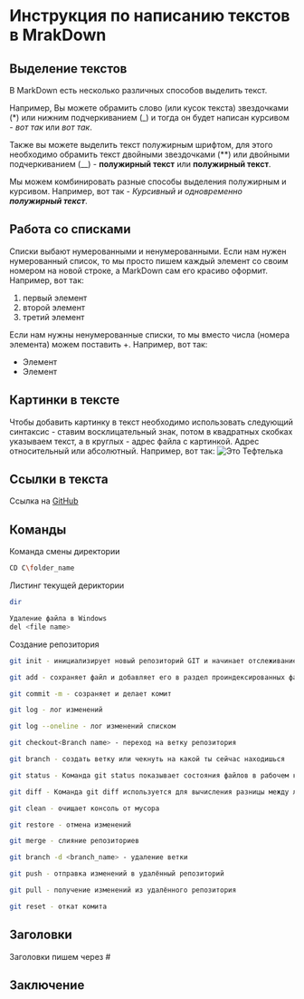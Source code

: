 # Инструкция по написанию текстов в MrakDown

## Выделение текстов

В MarkDown есть несколько различных способов выделить текст. 

Например, Вы можете обрамить слово (или кусок текста) звездочками (*) или нижним подчеркиванием (_) и тогда он будет написан курсивом - *вот так* или _вот так_.

Также вы можете выделить текст полужирным шрифтом, для этого необходимо обрамить текст двойными звездочками (**) или двойными подчеркиванием (__) - **полужирный текст** или __полужирный текст__.

Мы можем комбинировать разные способы выделения полужирным и курсивом. Например, вот так - _Курсивный и одновременно **полужирный текст**_.

## Работа со списками

Списки выбают нумерованными и ненумерованными. Если нам нужен нумерованный список, то мы просто пишем каждый элемент со своим номером на новой строке, а MarkDown сам его красиво оформит. Например, вот так:
1. первый элемент
2. второй элемент
3. третий элемент

Если нам нужны ненумерованные списки, то мы вместо числа (номера элемента) можем поставить +. Например, вот так:
+ Элемент
+ Элемент

## Картинки в тексте

Чтобы добавить картинку в текст необходимо использовать следующий синтаксис - ставим восклицательный знак, потом в квадратных скобках указываем текст, а в круглых - адрес файла с картинкой. Адрес относительный или абсолютный. Например, вот так:
![Это Тефтелька](Teftelka.jpg)

## Ссылки в текста

Ссылка на [GitHub](https://github.com/)

## Команды

Команда смены директории
```sh
CD C\folder_name
```

Листинг текущей дериктории
```sh
dir
```
```sh
Удаление файла в Windows
del <file name>
``` 

Создание репозитория
```sh
git init - инициализирует новый репозиторий GIT и начинает отслеживание существующего каталога.
```
```sh
git add - сохраняет файл и добавляет его в раздел проиндексированных файлов.
```
```sh
git commit -m - созраняет и делает комит
```
```sh
git log - лог изменений
```
```sh
git log --oneline - лог изменений списком
```
```sh
git checkout<Branch name> - переход на ветку репозитория
```

```sh
git branch - создать ветку или чекнуть на какой ты сейчас находишься
```
```sh
git status - Команда git status показывает состояния файлов в рабочем каталоге и индексе: какие файлы изменены, но не добавлены в индекс; какие ожидают коммита в индексе. Вдобавок к этому выводятся подсказки о том, как изменить состояние файлов
```

```sh
git diff - Команда git diff используется для вычисления разницы между любыми двумя Git деревьями
```

```sh
git clean - очищает консоль от мусора
```

```sh
git restore - отмена изменений
```

```sh
git merge - слияние репозиториев
```

```sh
git branch -d <branch_name> - удаление ветки
```

```sh
git push - отправка изменений в удалённый репозиторий
```

```sh
git pull - получение изменений из удалённого репозитория
```

```sh
git reset - откат комита
```

## Заголовки
Заголовки пишем через #

## Заключение
